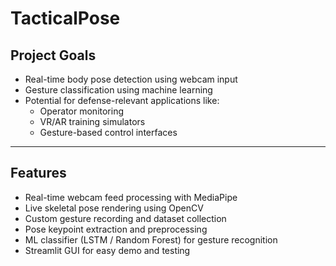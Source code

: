 # TacticalPose
##  Project Goals

- Real-time body pose detection using webcam input
- Gesture classification using machine learning
- Potential for defense-relevant applications like:
  - Operator monitoring
  - VR/AR training simulators
  - Gesture-based control interfaces

---

##  Features

-  Real-time webcam feed processing with MediaPipe
-  Live skeletal pose rendering using OpenCV
-  Custom gesture recording and dataset collection
-  Pose keypoint extraction and preprocessing
-  ML classifier (LSTM / Random Forest) for gesture recognition
-  Streamlit GUI for easy demo and testing
